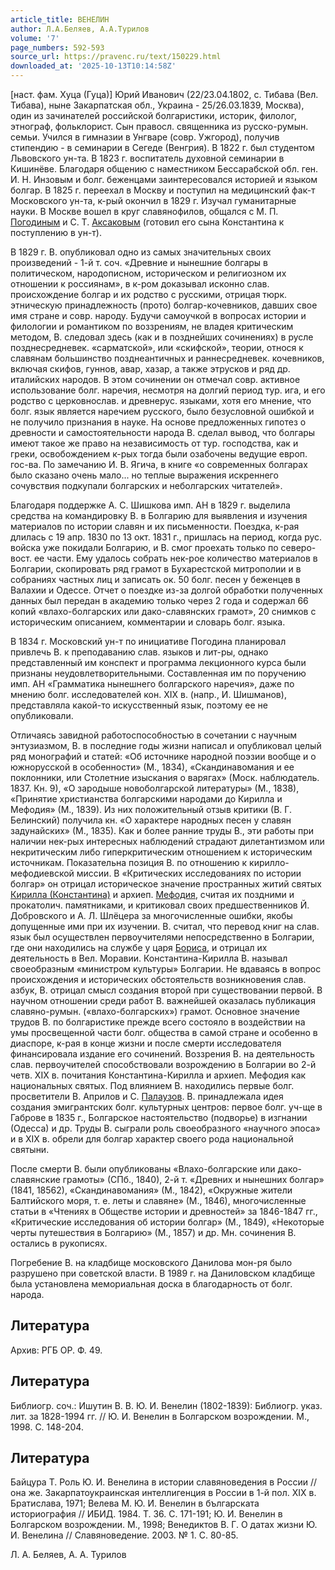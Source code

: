 ```yaml
---
article_title: ВЕНЕЛИН
author: Л.А.Беляев, А.А.Турилов
volume: '7'
page_numbers: 592-593
source_url: https://pravenc.ru/text/150229.html
downloaded_at: '2025-10-13T10:14:58Z'
---
```


[наст. фам. Хуца (Гуца)] Юрий Иванович (22/23.04.1802, с. Тибава (Вел. Тибава), ныне Закарпатская обл., Украина - 25/26.03.1839, Москва), один из зачинателей российской болгаристики, историк, филолог, этнограф, фольклорист. Сын правосл. священника из русско-румын. семьи. Учился в гимназии в Унгваре (совр. Ужгород), получив стипендию - в семинарии в Сегеде (Венгрия). В 1822 г. был студентом Львовского ун-та. В 1823 г. воспитатель духовной семинарии в Кишинёве. Благодаря общению с наместником Бессарабской обл. ген. И. Н. Инзовым и болг. беженцами заинтересовался историей и языком болгар. В 1825 г. переехал в Москву и поступил на медицинский фак-т Московского ун-та, к-рый окончил в 1829 г. Изучал гуманитарные науки. В Москве вошел в круг славянофилов, общался с М. П. [Погодиным](https://pravenc.ru/text/Погодин.html) и С. Т. [Аксаковым](https://pravenc.ru/text/Аксаков.html) (готовил его сына Константина к поступлению в ун-т).

В 1829 г. В. опубликовал одно из самых значительных своих произведений - 1-й т. соч. «Древние и нынешние болгары в политическом, народописном, историческом и религиозном их отношении к россиянам», в к-ром доказывал исконно слав. происхождение болгар и их родство с русскими, отрицая тюрк. этническую принадлежность (прото) болгар-кочевников, давших свое имя стране и совр. народу. Будучи самоучкой в вопросах истории и филологии и романтиком по воззрениям, не владея критическим методом, В. следовал здесь (как и в позднейших сочинениях) в русле позднесредневек. «сарматской», или «скифской», теории, относя к славянам большинство позднеантичных и раннесредневек. кочевников, включая скифов, гуннов, авар, хазар, а также этрусков и ряд др. италийских народов. В этом сочинении он отмечал совр. активное использование болг. наречия, несмотря на долгий период тур. ига, и его родство с церковнослав. и древнерус. языками, хотя его мнение, что болг. язык является наречием русского, было безусловной ошибкой и не получило признания в науке. На основе предложенных гипотез о древности и самостоятельности народа В. сделал вывод, что болгары имеют такое же право на независимость от тур. господства, как и греки, освобождением к-рых тогда были озабочены ведущие европ. гос-ва. По замечанию И. В. Ягича, в книге «о современных болгарах было сказано очень мало... но теплые выражения искреннего сочувствия подкупали болгарских и неболгарских читателей».

Благодаря поддержке А. С. Шишкова имп. АН в 1829 г. выделила средства на командировку В. в Болгарию для выявления и изучения материалов по истории славян и их письменности. Поездка, к-рая длилась с 19 апр. 1830 по 13 окт. 1831 г., пришлась на период, когда рус. войска уже покидали Болгарию, и В. смог проехать только по северо-вост. ее части. Ему удалось собрать нек-рое количество материалов в Болгарии, скопировать ряд грамот в Бухарестской митрополии и в собраниях частных лиц и записать ок. 50 болг. песен у беженцев в Валахии и Одессе. Отчет о поездке из-за долгой обработки полученных данных был передан в академию только через 2 года и содержал 66 копий «влахо-болгарских или дако-славянских грамот», 20 снимков с историческим описанием, комментарии и словарь болг. языка.

В 1834 г. Московский ун-т по инициативе Погодина планировал привлечь В. к преподаванию слав. языков и лит-ры, однако представленный им конспект и программа лекционного курса были признаны неудовлетворительными. Составленная им по поручению имп. АН «Грамматика нынешнего болгарского наречия», даже по мнению болг. исследователей кон. XIX в. (напр., И. Шишманов), представляла какой-то искусственный язык, поэтому ее не опубликовали.

Отличаясь завидной работоспособностью в сочетании с научным энтузиазмом, В. в последние годы жизни написал и опубликовал целый ряд монографий и статей: «Об источнике народной поэзии вообще и о южнорусской в особенности» (М., 1834), «Скандинавомания и ее поклонники, или Столетние изыскания о варягах» (Моск. наблюдатель. 1837. Кн. 9), «О зародыше новоболгарской литературы» (М., 1838), «Принятие христианства болгарскими народами до Кирилла и Мефодия» (М., 1839). Из них положительный отзыв критики (В. Г. Белинский) получила кн. «О характере народных песен у славян задунайских» (М., 1835). Как и более ранние труды В., эти работы при наличии нек-рых интересных наблюдений страдают дилетантизмом или некритическим либо гиперкритическим отношением к историческим источникам. Показательна позиция В. по отношению к кирилло-мефодиевской миссии. В «Критических исследованиях по истории болгар» он отрицал историческое значение пространных житий святых [Кирилла (Константина)](https://pravenc.ru/text/Кирилл.html) и архиеп. [Мефодия](https://pravenc.ru/text/Мефодий.html), считая их поздними и прокатолич. памятниками, и критиковал своих предшественников Й. Добровского и А. Л. Шлёцера за многочисленные ошибки, якобы допущенные ими при их изучении. В. считал, что перевод книг на слав. язык был осуществлен первоучителями непосредственно в Болгарии, где они находились на службе у царя [Бориса](https://pravenc.ru/text/Борис.html), и отрицал их деятельность в Вел. Моравии. Константина-Кирилла В. называл своеобразным «министром культуры» Болгарии. Не вдаваясь в вопрос происхождения и исторических обстоятельств возникновения слав. азбук, В. отрицал смысл создания второй при существовании первой. В научном отношении среди работ В. важнейшей оказалась публикация славяно-румын. («влахо-болгарских») грамот. Основное значение трудов В. по болгаристике прежде всего состояло в воздействии на умы просвещенной части болг. общества в самой стране и особенно в диаспоре, к-рая в конце жизни и после смерти исследователя финансировала издание его сочинений. Воззрения В. на деятельность слав. первоучителей способствовали возрождению в Болгарии во 2-й четв. XIX в. почитания Константина-Кирилла и архиеп. Мефодия как национальных святых. Под влиянием В. находились первые болг. просветители В. Априлов и С. [Палаузов](https://pravenc.ru/text/Палаузов.html). В. принадлежала идея создания эмигрантских болг. культурных центров: первое болг. уч-ще в Габрове в 1835 г., Болгарское настоятельство (подворье) в изгнании (Одесса) и др. Труды В. сыграли роль своеобразного «научного эпоса» и в XIX в. обрели для болгар характер своего рода национальной святыни.

После смерти В. были опубликованы «Влахо-болгарские или дако-славянские грамоты» (СПб., 1840), 2-й т. «Древних и нынешних болгар» (1841, 18562), «Скандинавомания» (М., 1842), «Окружные жители Балтийского моря, т. е. леты и славяне» (М., 1846), многочисленные статьи в «Чтениях в Обществе истории и древностей» за 1846-1847 гг., «Критические исследования об истории болгар» (М., 1849), «Некоторые черты путешествия в Болгарию» (М., 1857) и др. Мн. сочинения В. остались в рукописях.

Погребение В. на кладбище московского Данилова мон-ря было разрушено при советской власти. В 1989 г. на Даниловском кладбище была установлена мемориальная доска в благодарность от болг. народа.

## Литература

Архив: РГБ ОР. Ф. 49.

## Литература

Библиогр. соч.: Ишутин В. В. Ю. И. Венелин (1802-1839): Библиогр. указ. лит. за 1828-1994 гг. // Ю. И. Венелин в Болгарском возрождении. М., 1998. С. 148-204.

## Литература

Байцура Т. Роль Ю. И. Венелина в истории славяноведения в России // она же. Закарпатоукраинская интеллигенция в России в 1-й пол. XIX в. Братислава, 1971; Велева М. Ю. И. Венелин в българската историография // ИБИД. 1984. Т. 36. С. 171-191; Ю. И. Венелин в Болгарском возрождении. М., 1998; Венедиктов В. Г. О датах жизни Ю. И. Венелина // Славяноведение. 2003. № 1. С. 80-85.

Л.   А.   Беляев,   А.   А.   Турилов
